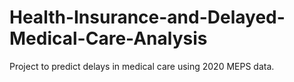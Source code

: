 # Health-Insurance-and-Delayed-Medical-Care-Analysis
Project to predict delays in medical care using 2020 MEPS data.
